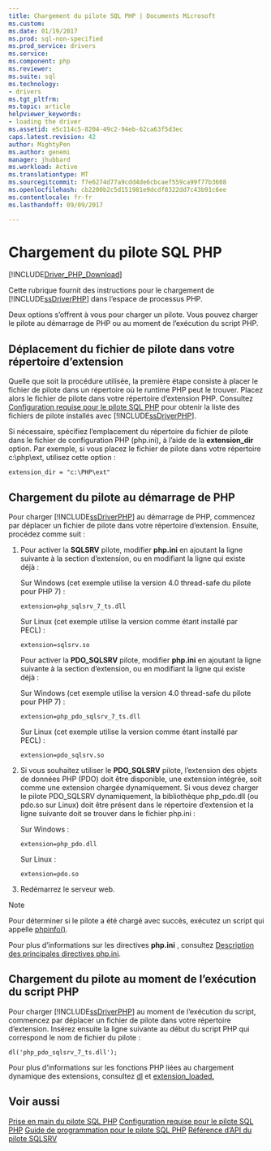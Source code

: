 ```yaml
---
title: Chargement du pilote SQL PHP | Documents Microsoft
ms.custom: 
ms.date: 01/19/2017
ms.prod: sql-non-specified
ms.prod_service: drivers
ms.service: 
ms.component: php
ms.reviewer: 
ms.suite: sql
ms.technology:
- drivers
ms.tgt_pltfrm: 
ms.topic: article
helpviewer_keywords:
- loading the driver
ms.assetid: e5c114c5-8204-49c2-94eb-62ca63f5d3ec
caps.latest.revision: 42
author: MightyPen
ms.author: genemi
manager: jhubbard
ms.workload: Active
ms.translationtype: MT
ms.sourcegitcommit: f7e6274d77a9cdd4de6cbcaef559ca99f77b3608
ms.openlocfilehash: cb2200b2c5d151981e9dcdf8322dd7c43b91c6ee
ms.contentlocale: fr-fr
ms.lasthandoff: 09/09/2017

---
```

# <a name="loading-the-php-sql-driver"></a>Chargement du pilote SQL PHP
[!INCLUDE[Driver_PHP_Download](../../includes/driver_php_download.md)]

Cette rubrique fournit des instructions pour le chargement de [!INCLUDE[ssDriverPHP](../../includes/ssdriverphp_md.md)] dans l’espace de processus PHP.  
  
Deux options s’offrent à vous pour charger un pilote. Vous pouvez charger le pilote au démarrage de PHP ou au moment de l’exécution du script PHP.  
  
## <a name="moving-the-driver-file-into-your-extension-directory"></a>Déplacement du fichier de pilote dans votre répertoire d’extension  
Quelle que soit la procédure utilisée, la première étape consiste à placer le fichier de pilote dans un répertoire où le runtime PHP peut le trouver. Placez alors le fichier de pilote dans votre répertoire d’extension PHP. Consultez [Configuration requise pour le pilote SQL PHP](../../connect/php/system-requirements-for-the-php-sql-driver.md) pour obtenir la liste des fichiers de pilote installés avec [!INCLUDE[ssDriverPHP](../../includes/ssdriverphp_md.md)].  
  
Si nécessaire, spécifiez l’emplacement du répertoire du fichier de pilote dans le fichier de configuration PHP (php.ini), à l’aide de la **extension_dir** option. Par exemple, si vous placez le fichier de pilote dans votre répertoire c:\php\ext, utilisez cette option :  
  
```  
extension_dir = "c:\PHP\ext"  
```  
  
## <a name="loading-the-driver-at-php-startup"></a>Chargement du pilote au démarrage de PHP  
Pour charger [!INCLUDE[ssDriverPHP](../../includes/ssdriverphp_md.md)] au démarrage de PHP, commencez par déplacer un fichier de pilote dans votre répertoire d’extension. Ensuite, procédez comme suit :  
  
1.  Pour activer la **SQLSRV** pilote, modifier **php.ini** en ajoutant la ligne suivante à la section d’extension, ou en modifiant la ligne qui existe déjà :  
  
    Sur Windows (cet exemple utilise la version 4.0 thread-safe du pilote pour PHP 7) : 
    ```  
    extension=php_sqlsrv_7_ts.dll  
    ```  
    Sur Linux (cet exemple utilise la version comme étant installé par PECL) : 
    ```  
    extension=sqlsrv.so  
    ```  
    Pour activer la **PDO_SQLSRV** pilote, modifier **php.ini** en ajoutant la ligne suivante à la section d’extension, ou en modifiant la ligne qui existe déjà :  
  
    Sur Windows (cet exemple utilise la version 4.0 thread-safe du pilote pour PHP 7) :
    ```  
    extension=php_pdo_sqlsrv_7_ts.dll  
    ```  
    Sur Linux (cet exemple utilise la version comme étant installé par PECL) :
    ```  
    extension=pdo_sqlsrv.so  
    ```  
  
2.  Si vous souhaitez utiliser le **PDO_SQLSRV** pilote, l’extension des objets de données PHP (PDO) doit être disponible, une extension intégrée, soit comme une extension chargée dynamiquement. Si vous devez charger le pilote PDO_SQLSRV dynamiquement, la bibliothèque php_pdo.dll (ou pdo.so sur Linux) doit être présent dans le répertoire d’extension et la ligne suivante doit se trouver dans le fichier php.ini :

    Sur Windows :  
    ```
    extension=php_pdo.dll  
    ```  
    Sur Linux :  
    ```
    extension=pdo.so  
    ```  
  
3.  Redémarrez le serveur web.  
  
> [!NOTE]  
> Pour déterminer si le pilote a été chargé avec succès, exécutez un script qui appelle [phpinfo()](http://go.microsoft.com/fwlink/?LinkId=108678).  
  
Pour plus d’informations sur les directives **php.ini** , consultez [Description des principales directives php.ini](http://go.microsoft.com/fwlink/?LinkId=105817).  
  
## <a name="loading-the-driver-at-php-script-runtime"></a>Chargement du pilote au moment de l’exécution du script PHP  
Pour charger [!INCLUDE[ssDriverPHP](../../includes/ssdriverphp_md.md)] au moment de l’exécution du script, commencez par déplacer un fichier de pilote dans votre répertoire d’extension. Insérez ensuite la ligne suivante au début du script PHP qui correspond le nom de fichier du pilote :  
  
```  
dl('php_pdo_sqlsrv_7_ts.dll');  
```  
  
Pour plus d’informations sur les fonctions PHP liées au chargement dynamique des extensions, consultez [dl](http://go.microsoft.com/fwlink/?LinkId=105818) et [extension_loaded.](http://go.microsoft.com/fwlink/?LinkId=105819)  
  
## <a name="see-also"></a>Voir aussi  
[Prise en main du pilote SQL PHP](../../connect/php/getting-started-with-the-php-sql-driver.md)
[Configuration requise pour le pilote SQL PHP](../../connect/php/system-requirements-for-the-php-sql-driver.md)
[Guide de programmation pour le pilote SQL PHP](../../connect/php/programming-guide-for-php-sql-driver.md)
[Référence d’API du pilote SQLSRV](../../connect/php/sqlsrv-driver-api-reference.md)  
  

